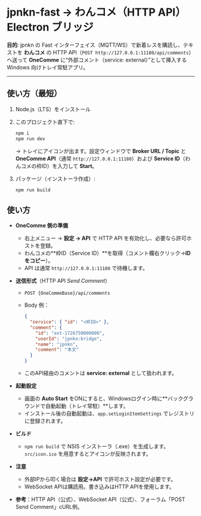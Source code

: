 # jpnkn-fast → わんコメ（HTTP API） Electron ブリッジ

**目的**: jpnkn の Fast インターフェイス（MQTT/WS）で新着レスを購読し、テキストを **わんコメ** の HTTP API（`POST http://127.0.0.1:11180/api/comments`）へ送って **OneComme** に“外部コメント（service: external）”として挿入する Windows 向けトレイ常駐アプリ。

---

## 使い方（最短）

1. Node.js（LTS）をインストール
2. このプロジェクト直下で:

   ```bash
   npm i
   npm run dev
   ```

   → トレイにアイコンが出ます。設定ウィンドウで **Broker URL / Topic** と **OneComme API**（通常 `http://127.0.0.1:11180`）および **Service ID**（わんコメの枠ID）を入力して **Start**。
3. パッケージ（インストーラ作成）:

   ```bash
   npm run build
   ```

## 使い方

* **OneComme 側の準備**

  * 右上メニュー → **設定 → API** で HTTP API を有効化し、必要なら許可ホストを登録。
  * わんコメの\*\*枠ID（Service ID）\*\*を取得（コメント欄右クリック→**IDをコピー**）。
  * API は通常 `http://127.0.0.1:11180` で待機します。
* **送信形式**（HTTP API *Send Comment*）

  * `POST {OneCommeBase}/api/comments`
  * Body 例：

    ```json
    {
      "service": { "id": "<枠ID>" },
      "comment": {
        "id": "ext-1726750000000",
        "userId": "jpnkn:bridge",
        "name": "jpnkn",
        "comment": "本文"
      }
    }
    ```
  * このAPI経由のコメントは **service: external** として扱われます。
* **起動設定**

  * 画面の **Auto Start** をONにすると、Windowsログイン時に\*\*バックグラウンドで自動起動（トレイ常駐）\*\*します。
  * インストール後の自動起動は、`app.setLoginItemSettings` でレジストリに登録されます。
* **ビルド**

  * `npm run build` で NSIS インストーラ（.exe）を生成します。`src/icon.ico` を用意するとアイコンが反映されます。
* **注意**

  * 外部IPから叩く場合は **設定→API** で許可ホスト設定が必要です。
  * WebSocket APIは購読用。書き込みはHTTP APIを使用します。
* **参考**：HTTP API（公式）、WebSocket API（公式）、フォーラム「POST Send Comment」cURL例。
